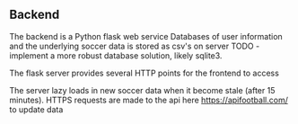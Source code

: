 ## Backend
The backend is a Python flask web service
Databases of user information and the underlying soccer data is stored as csv's on server
TODO - implement a more robust database solution, likely sqlite3.

The flask server provides several HTTP points for the frontend to access

The server lazy loads in new soccer data when it become stale (after 15 minutes).
HTTPS requests are made to the api here https://apifootball.com/ to update data
